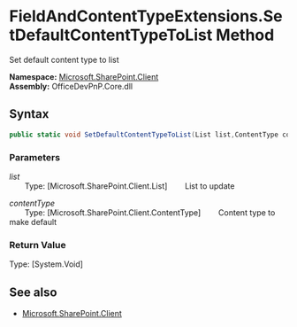 # FieldAndContentTypeExtensions.SetDefaultContentTypeToList Method  
Set default content type to list  

**Namespace:** [Microsoft.SharePoint.Client](Microsoft.SharePoint.Client.md)  
**Assembly:** OfficeDevPnP.Core.dll  
## Syntax
```C#
public static void SetDefaultContentTypeToList(List list,ContentType contentType)
```
### Parameters
*list*  
&emsp;&emsp;Type: [Microsoft.SharePoint.Client.List] 
&emsp;&emsp;List to update  
  
*contentType*  
&emsp;&emsp;Type: [Microsoft.SharePoint.Client.ContentType] 
&emsp;&emsp;Content type to make default  
  
### Return Value
Type: [System.Void]  

## See also
- [Microsoft.SharePoint.Client](Microsoft.SharePoint.Client.md)
